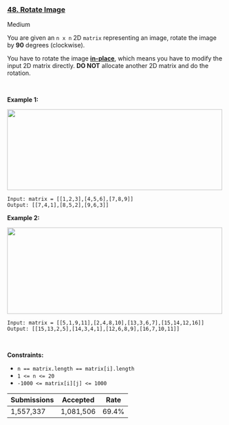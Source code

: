### [48. Rotate Image](https://leetcode.com/problems/rotate-image/)

Medium

You are given an `` n x n `` 2D `` matrix `` representing an image, rotate the image by __90__ degrees (clockwise).

You have to rotate the image <a href="https://en.wikipedia.org/wiki/In-place_algorithm" target="_blank">__in-place__</a>, which means you have to modify the input 2D matrix directly. __DO NOT__ allocate another 2D matrix and do the rotation.

 

__Example 1:__

<img alt="" src="https://assets.leetcode.com/uploads/2020/08/28/mat1.jpg" style="width: 500px; height: 188px;"/>

```
Input: matrix = [[1,2,3],[4,5,6],[7,8,9]]
Output: [[7,4,1],[8,5,2],[9,6,3]]
```

__Example 2:__

<img alt="" src="https://assets.leetcode.com/uploads/2020/08/28/mat2.jpg" style="width: 500px; height: 201px;"/>

```
Input: matrix = [[5,1,9,11],[2,4,8,10],[13,3,6,7],[15,14,12,16]]
Output: [[15,13,2,5],[14,3,4,1],[12,6,8,9],[16,7,10,11]]
```

 

__Constraints:__

*   `` n == matrix.length == matrix[i].length ``
*   `` 1 <= n <= 20 ``
*   `` -1000 <= matrix[i][j] <= 1000 ``

| Submissions    | Accepted     | Rate   |
| -------------- | ------------ | ------ |
| 1,557,337 | 1,081,506 | 69.4% |